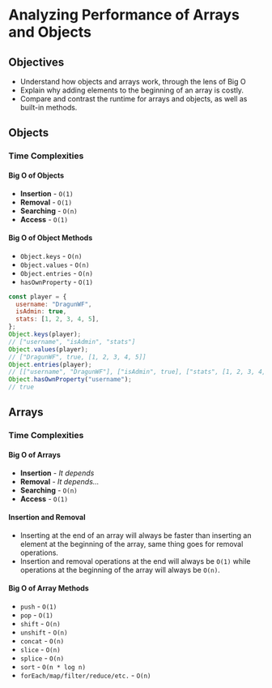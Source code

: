 # Analyzing Performance of Arrays and Objects

## Objectives

- Understand how objects and arrays work, through the lens of Big O
- Explain why adding elements to the beginning of an array is costly.
- Compare and contrast the runtime for arrays and objects, as well as built-in methods.

## Objects

### Time Complexities

#### Big O of Objects

- **Insertion** - `O(1)`
- **Removal** - `O(1)`
- **Searching** - `O(n)`
- **Access** - `O(1)`

#### Big O of Object Methods

- `Object.keys` - `O(n)`
- `Object.values` - `O(n)`
- `Object.entries` - `O(n)`
- `hasOwnProperty` - `O(1)`

```js
const player = {
  username: "DragunWF",
  isAdmin: true,
  stats: [1, 2, 3, 4, 5],
};
Object.keys(player);
// ["username", "isAdmin", "stats"]
Object.values(player);
// ["DragunWF", true, [1, 2, 3, 4, 5]]
Object.entries(player);
// [["username", "DragunWF"], ["isAdmin", true], ["stats", [1, 2, 3, 4, 5]]]
Object.hasOwnProperty("username");
// true
```

## Arrays

### Time Complexities

#### Big O of Arrays

- **Insertion** - _It depends_
- **Removal** - _It depends..._
- **Searching** - `O(n)`
- **Access** - `O(1)`

#### Insertion and Removal

- Inserting at the end of an array will always be faster than inserting an element at the beginning of the array, same thing goes for removal operations.
- Insertion and removal operations at the end will always be `O(1)` while operations at the beginning of the array will always be `O(n)`.

#### Big O of Array Methods

- `push` - `O(1)`
- `pop` - `O(1)`
- `shift` - `O(n)`
- `unshift` - `O(n)`
- `concat` - `O(n)`
- `slice` - `O(n)`
- `splice` - `O(n)`
- `sort` - `O(n * log n)`
- `forEach/map/filter/reduce/etc.` - `O(n)`
